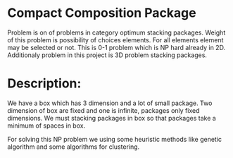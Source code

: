 Compact Composition Package
=========================

Problem is on of problems in category optimum stacking packages. Weight of this problem is  possibility of choices elements. For all elements  element may be selected or not. This is 0-1 problem which is NP hard already in 2D. Additionaly problem in this project is 3D problem stacking packages.

Description:
====================
We have a box which has 3 dimension and a lot of small package. Two dimension of box are fixed and one is infinite, packages only fixed dimensions.  We must stacking   packages in box so that packages take a minimum of spaces in box.

For solving this NP problem we using some heuristic methods like genetic algorithm and some algorithms for clustering.  
